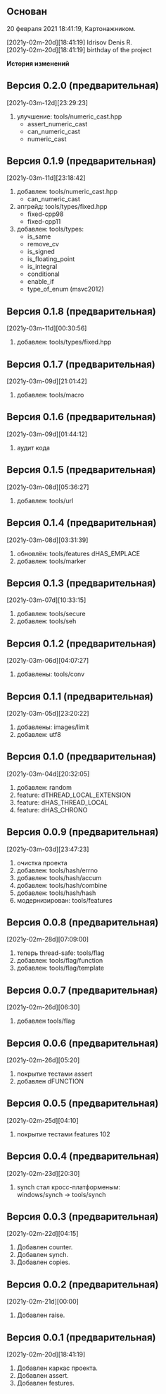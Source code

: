 
Основан
-------
20 февраля 2021 18:41:19, Картонажником.  

[2021y-02m-20d][18:41:19] Idrisov Denis R.  
[2021y-02m-20d][18:41:19] birthday of the project  



**История изменений**  

**Версия 0.2.0 (предварительная)**  
----------------------------------
[2021y-03m-12d][23:29:23]
1) улучшение: tools/numeric_cast.hpp  
     - assert_numeric_cast  
     - can_numeric_cast  
     - numeric_cast  

**Версия 0.1.9 (предварительная)**  
----------------------------------
[2021y-03m-11d][23:18:42]
1) добавлен: tools/numeric_cast.hpp  
     - can_numeric_cast  
2) апгрейд: tools/types/fixed.hpp  
     - fixed-cpp98  
     - fixed-cpp11  
3) добавлен: tools/types:  
     - is_same  
     - remove_cv  
     - is_signed  
     - is_floating_point  
     - is_integral  
     - conditional  
     - enable_if  
     - type_of_enum (msvc2012)  


**Версия 0.1.8 (предварительная)**  
----------------------------------
[2021y-03m-11d][00:30:56]
1) добавлен: tools/types/fixed.hpp  


**Версия 0.1.7 (предварительная)**  
----------------------------------
[2021y-03m-09d][21:01:42]
1) добавлен: tools/macro  


**Версия 0.1.6 (предварительная)**  
----------------------------------
[2021y-03m-09d][01:44:12]
1) аудит кода


**Версия 0.1.5 (предварительная)**  
----------------------------------
[2021y-03m-08d][05:36:27]
1) добавлен: tools/url  


**Версия 0.1.4 (предварительная)**  
----------------------------------
[2021y-03m-08d][03:31:39]
1) обновлён: tools/features dHAS_EMPLACE  
2) добавлен: tools/marker  


**Версия 0.1.3 (предварительная)**  
----------------------------------
[2021y-03m-07d][10:33:15]
1) добавлен: tools/secure  
2) добавлен: tools/seh  


**Версия 0.1.2 (предварительная)**  
----------------------------------
[2021y-03m-06d][04:07:27]
1) добавлены: tools/conv  


**Версия 0.1.1 (предварительная)**  
----------------------------------
[2021y-03m-05d][23:20:22]
1) добавлены: images/limit  
2) добавлен: utf8  


**Версия 0.1.0 (предварительная)**  
----------------------------------
[2021y-03m-04d][20:32:05]
1) добавлен: random  
2) feature: dTHREAD_LOCAL_EXTENSION  
2) feature: dHAS_THREAD_LOCAL  
3) feature: dHAS_CHRONO  


**Версия 0.0.9 (предварительная)**  
----------------------------------
[2021y-03m-03d][23:47:23]
1) очистка проекта
2) добавлен: tools/hash/errno
3) добавлен: tools/hash/accum
4) добавлен: tools/hash/combine
5) добавлен: tools/hash/hash
6) модернизирован: tools/features


**Версия 0.0.8 (предварительная)**  
----------------------------------
[2021y-02m-28d][07:09:00]
1) теперь thread-safe: tools/flag  
2) добавлен: tools/flag/function  
3) добавлен: tools/flag/template  


**Версия 0.0.7 (предварительная)**  
----------------------------------
[2021y-02m-26d][06:30]
1) добавлен tools/flag  


**Версия 0.0.6 (предварительная)**  
----------------------------------
[2021y-02m-26d][05:20]
1) покрытие тестами assert  
2) добавлен dFUNCTION  


**Версия 0.0.5 (предварительная)**  
----------------------------------
[2021y-02m-25d][04:10]
1) покрытие тестами features 102  


**Версия 0.0.4 (предварительная)**  
----------------------------------
[2021y-02m-23d][20:30]
1) synch стал кросс-платформеным:  
   windows/synch -> tools/synch  


**Версия 0.0.3 (предварительная)**  
----------------------------------
[2021y-02m-22d][04:15]
1) Добавлен counter.  
2) Добавлен synch.  
3) Добавлен copies.  


**Версия 0.0.2 (предварительная)**  
----------------------------------
[2021y-02m-21d][00:00]
1) Добавлен raise.  


**Версия 0.0.1 (предварительная)**  
----------------------------------
[2021y-02m-20d][18:41:19]
1) Добавлен каркас проекта.  
2) Добавлен assert.  
3) Добавлен festures.  


